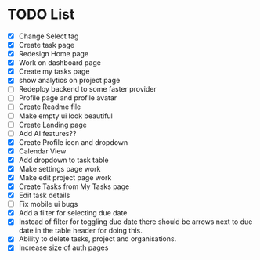 # TODO List

- [x] Change Select tag
- [x] Create task page
- [x] Redesign Home page
- [x] Work on dashboard page
- [x] Create my tasks page
- [x] show analytics on project page
- [ ] Redeploy backend to some faster provider
- [ ] Profile page and profile avatar
- [ ] Create Readme file
- [ ] Make empty ui look beautiful
- [ ] Create Landing page
- [ ] Add AI features??
- [x] Create Profile icon and dropdown
- [x] Calendar View
- [x] Add dropdown to task table
- [x] Make settings page work
- [x] Make edit project page work
- [x] Create Tasks from My Tasks page
- [x] Edit task details
- [ ] Fix mobile ui bugs
- [x] Add a filter for selecting due date
- [x] Instead of filter for toggling due date there should be arrows next to due date in the table header for doing this.
- [x] Ability to delete tasks, project and organisations.
- [x] Increase size of auth pages
